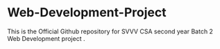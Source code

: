 # Web-Development-Project
This is the Official Github repository for SVVV CSA second year Batch 2 Web Development project .
